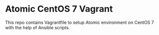 # Atomic CentOS 7 Vagrant

This repo contains Vagrantfile to setup Atomic environment on CentOS 7
with the help of Ansible scripts.

